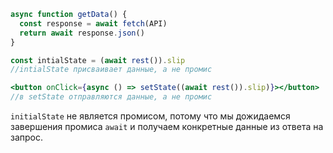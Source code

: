 ```jsx
async function getData() {
  const response = await fetch(API)
  return await response.json()
}

const intialState = (await rest()).slip
//intialState присваивает данные, а не промис

<button onClick={async () => setState((await rest()).slip)}></button>
//в setState отправляются данные, а не промис
```

`initialState` не является промисом, потому что мы дожидаемся завершения промиса `await` и получаем конкретные данные из ответа на запрос.